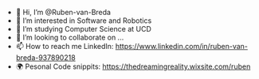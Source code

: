 - 👋 Hi, I’m @Ruben-van-Breda
- 👀 I’m interested in Software and Robotics
- 🌱 I’m studying Computer Science at UCD
- 💞️ I’m looking to collaborate on ...
- 📫 How to reach me LinkedIn: https://www.linkedin.com/in/ruben-van-breda-937890218
- 🌍 Pesonal Code snippits: https://thedreamingreality.wixsite.com/ruben

<!---
Ruben-van-Breda/Ruben-van-Breda is a ✨ special ✨ repository because its `README.md` (this file) appears on your GitHub profile.
You can click the Preview link to take a look at your changes.
--->
